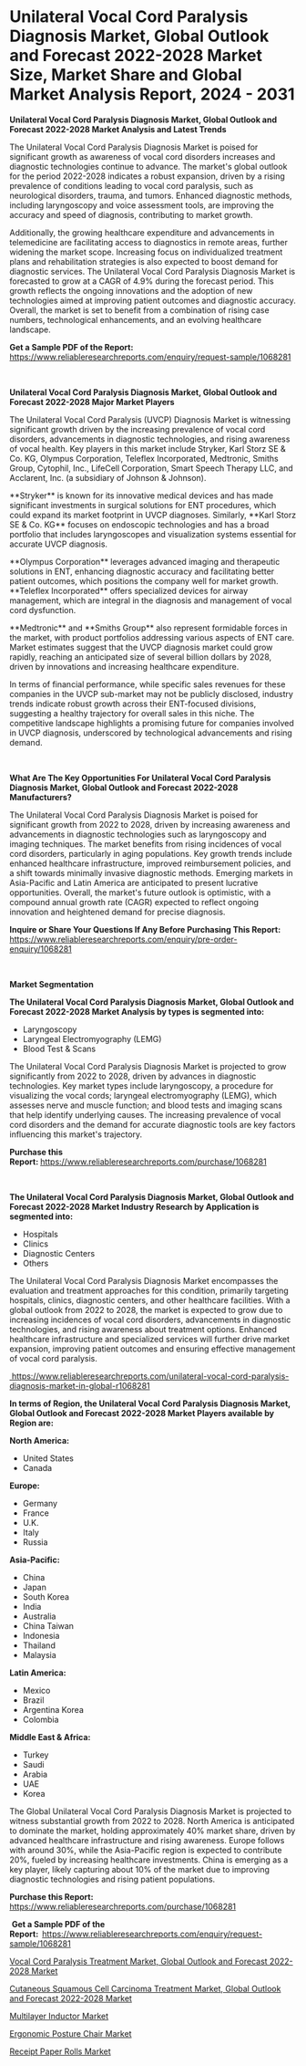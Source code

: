 <p><h1>Unilateral Vocal Cord Paralysis Diagnosis Market, Global Outlook and Forecast 2022-2028 Market Size, Market Share and Global Market Analysis Report, 2024 - 2031</h1></p><p><strong>Unilateral Vocal Cord Paralysis Diagnosis Market, Global Outlook and Forecast 2022-2028 Market Analysis and Latest Trends</strong></p>
<p><p>The Unilateral Vocal Cord Paralysis Diagnosis Market is poised for significant growth as awareness of vocal cord disorders increases and diagnostic technologies continue to advance. The market's global outlook for the period 2022-2028 indicates a robust expansion, driven by a rising prevalence of conditions leading to vocal cord paralysis, such as neurological disorders, trauma, and tumors. Enhanced diagnostic methods, including laryngoscopy and voice assessment tools, are improving the accuracy and speed of diagnosis, contributing to market growth.</p><p>Additionally, the growing healthcare expenditure and advancements in telemedicine are facilitating access to diagnostics in remote areas, further widening the market scope. Increasing focus on individualized treatment plans and rehabilitation strategies is also expected to boost demand for diagnostic services. The Unilateral Vocal Cord Paralysis Diagnosis Market is forecasted to grow at a CAGR of 4.9% during the forecast period. This growth reflects the ongoing innovations and the adoption of new technologies aimed at improving patient outcomes and diagnostic accuracy. Overall, the market is set to benefit from a combination of rising case numbers, technological enhancements, and an evolving healthcare landscape.</p></p>
<p><strong>Get a Sample PDF of the Report:&nbsp;</strong> <a href="https://www.reliableresearchreports.com/enquiry/request-sample/1068281">https://www.reliableresearchreports.com/enquiry/request-sample/1068281</a></p>
<p>&nbsp;</p>
<p><strong>Unilateral Vocal Cord Paralysis Diagnosis Market, Global Outlook and Forecast 2022-2028 Major Market Players</strong></p>
<p><p>The Unilateral Vocal Cord Paralysis (UVCP) Diagnosis Market is witnessing significant growth driven by the increasing prevalence of vocal cord disorders, advancements in diagnostic technologies, and rising awareness of vocal health. Key players in this market include Stryker, Karl Storz SE & Co. KG, Olympus Corporation, Teleflex Incorporated, Medtronic, Smiths Group, Cytophil, Inc., LifeCell Corporation, Smart Speech Therapy LLC, and Acclarent, Inc. (a subsidiary of Johnson & Johnson).</p><p>**Stryker** is known for its innovative medical devices and has made significant investments in surgical solutions for ENT procedures, which could expand its market footprint in UVCP diagnoses. Similarly, **Karl Storz SE & Co. KG** focuses on endoscopic technologies and has a broad portfolio that includes laryngoscopes and visualization systems essential for accurate UVCP diagnosis.</p><p>**Olympus Corporation** leverages advanced imaging and therapeutic solutions in ENT, enhancing diagnostic accuracy and facilitating better patient outcomes, which positions the company well for market growth. **Teleflex Incorporated** offers specialized devices for airway management, which are integral in the diagnosis and management of vocal cord dysfunction.</p><p>**Medtronic** and **Smiths Group** also represent formidable forces in the market, with product portfolios addressing various aspects of ENT care. Market estimates suggest that the UVCP diagnosis market could grow rapidly, reaching an anticipated size of several billion dollars by 2028, driven by innovations and increasing healthcare expenditure.</p><p>In terms of financial performance, while specific sales revenues for these companies in the UVCP sub-market may not be publicly disclosed, industry trends indicate robust growth across their ENT-focused divisions, suggesting a healthy trajectory for overall sales in this niche. The competitive landscape highlights a promising future for companies involved in UVCP diagnosis, underscored by technological advancements and rising demand.</p></p>
<p>&nbsp;</p>
<p><strong>What Are The Key Opportunities For Unilateral Vocal Cord Paralysis Diagnosis Market, Global Outlook and Forecast 2022-2028 Manufacturers?</strong></p>
<p><p>The Unilateral Vocal Cord Paralysis Diagnosis Market is poised for significant growth from 2022 to 2028, driven by increasing awareness and advancements in diagnostic technologies such as laryngoscopy and imaging techniques. The market benefits from rising incidences of vocal cord disorders, particularly in aging populations. Key growth trends include enhanced healthcare infrastructure, improved reimbursement policies, and a shift towards minimally invasive diagnostic methods. Emerging markets in Asia-Pacific and Latin America are anticipated to present lucrative opportunities. Overall, the market's future outlook is optimistic, with a compound annual growth rate (CAGR) expected to reflect ongoing innovation and heightened demand for precise diagnosis.</p></p>
<p><strong>Inquire or Share Your Questions If Any Before Purchasing This Report:</strong> <a href="https://www.reliableresearchreports.com/enquiry/pre-order-enquiry/1068281">https://www.reliableresearchreports.com/enquiry/pre-order-enquiry/1068281</a></p>
<p>&nbsp;</p>
<p><strong>Market Segmentation</strong></p>
<p><strong>The Unilateral Vocal Cord Paralysis Diagnosis Market, Global Outlook and Forecast 2022-2028 Market Analysis by types is segmented into:</strong></p>
<p><ul><li>Laryngoscopy</li><li>Laryngeal Electromyography (LEMG)</li><li>Blood Test & Scans</li></ul></p>
<p><p>The Unilateral Vocal Cord Paralysis Diagnosis Market is projected to grow significantly from 2022 to 2028, driven by advances in diagnostic technologies. Key market types include laryngoscopy, a procedure for visualizing the vocal cords; laryngeal electromyography (LEMG), which assesses nerve and muscle function; and blood tests and imaging scans that help identify underlying causes. The increasing prevalence of vocal cord disorders and the demand for accurate diagnostic tools are key factors influencing this market's trajectory.</p></p>
<p><strong>Purchase this Report:&nbsp;</strong><a href="https://www.reliableresearchreports.com/purchase/1068281">https://www.reliableresearchreports.com/purchase/1068281</a></p>
<p>&nbsp;</p>
<p><strong>The Unilateral Vocal Cord Paralysis Diagnosis Market, Global Outlook and Forecast 2022-2028 Market Industry Research by Application is segmented into:</strong></p>
<p><ul><li>Hospitals</li><li>Clinics</li><li>Diagnostic Centers</li><li>Others</li></ul></p>
<p><p>The Unilateral Vocal Cord Paralysis Diagnosis Market encompasses the evaluation and treatment approaches for this condition, primarily targeting hospitals, clinics, diagnostic centers, and other healthcare facilities. With a global outlook from 2022 to 2028, the market is expected to grow due to increasing incidences of vocal cord disorders, advancements in diagnostic technologies, and rising awareness about treatment options. Enhanced healthcare infrastructure and specialized services will further drive market expansion, improving patient outcomes and ensuring effective management of vocal cord paralysis.</p></p>
<p><a href="https://www.reliableresearchreports.com/unilateral-vocal-cord-paralysis-diagnosis-market-in-global-r1068281">&nbsp;https://www.reliableresearchreports.com/unilateral-vocal-cord-paralysis-diagnosis-market-in-global-r1068281</a></p>
<p><strong>In terms of Region, the Unilateral Vocal Cord Paralysis Diagnosis Market, Global Outlook and Forecast 2022-2028 Market Players available by Region are:</strong></p>
<p>
    <p> <strong> North America: </strong>
        <ul>
            <li>United States</li>
            <li>Canada</li>
        </ul>
        </p> 
    <p> <strong> Europe: </strong>
        <ul>
            <li>Germany</li>
            <li>France</li>
            <li>U.K.</li>
            <li>Italy</li>
            <li>Russia</li>
        </ul>
        </p> 
    <p> <strong> Asia-Pacific: </strong>
        <ul>
            <li>China</li>
            <li>Japan</li>
            <li>South Korea</li>
            <li>India</li>
            <li>Australia</li>
            <li>China Taiwan</li>
            <li>Indonesia</li>
            <li>Thailand</li>
            <li>Malaysia</li>
        </ul>
        </p> 
    <p> <strong> Latin America: </strong>
        <ul>
            <li>Mexico</li>
            <li>Brazil</li>
            <li>Argentina Korea</li>
            <li>Colombia</li>
        </ul>
        </p> 
    <p> <strong> Middle East & Africa: </strong>
        <ul>
            <li>Turkey</li>
            <li>Saudi</li>
            <li>Arabia</li>
            <li>UAE</li>
            <li>Korea</li>
        </ul>
    </p>
    </p>
<p><p>The Global Unilateral Vocal Cord Paralysis Diagnosis Market is projected to witness substantial growth from 2022 to 2028. North America is anticipated to dominate the market, holding approximately 40% market share, driven by advanced healthcare infrastructure and rising awareness. Europe follows with around 30%, while the Asia-Pacific region is expected to contribute 20%, fueled by increasing healthcare investments. China is emerging as a key player, likely capturing about 10% of the market due to improving diagnostic technologies and rising patient populations.</p></p>
<p><strong>Purchase this Report: </strong><a href="https://www.reliableresearchreports.com/purchase/1068281">https://www.reliableresearchreports.com/purchase/1068281</a></p>
<p>&nbsp;<strong>Get a Sample PDF of the Report:&nbsp;&nbsp;</strong><a href="https://www.reliableresearchreports.com/enquiry/request-sample/1068281">https://www.reliableresearchreports.com/enquiry/request-sample/1068281</a></p>
<p><strong></strong></p>
<p><p><a href="https://github.com/RoseBoyd475/Market-Research-Report-List-1/blob/main/vocal-cord-paralysis-treatment-market-global-outlook-and-forecast-2022-2028-market.md">Vocal Cord Paralysis Treatment Market, Global Outlook and Forecast 2022-2028 Market</a></p><p><a href="https://github.com/NasrinKhan99/Market-Research-Report-List-1/blob/main/cutaneous-squamous-cell-carcinoma-treatment-market-global-outlook-and-forecast-2022-2028-market.md">Cutaneous Squamous Cell Carcinoma Treatment Market, Global Outlook and Forecast 2022-2028 Market</a></p><p><a href="https://www.linkedin.com/pulse/multilayer-inductor-industry-sector-market-dynamics-future-scenarios-moqbf?trackingId=rdSnDU5MTLe4VF6tjzkDSA%3D%3D">Multilayer Inductor Market</a></p><p><a href="https://medium.com/@jakobeblake51/the-ergonomic-posture-chair-market-research-report-provides-an-in-depth-and-up-to-date-analysis-22ce4ae16fad">Ergonomic Posture Chair Market</a></p><p><a href="https://issuu.com/reportprime-2/docs/receipt-paper-rolls-market-size-203_6bf66e53db90a5">Receipt Paper Rolls Market</a></p></p>